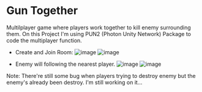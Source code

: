 # Gun Together
 Multilplayer game where players work together to kill enemy surrounding them. On this Project I'm using PUN2 (Photon Unity Network) Package to code the multiplayer function.
 
 


- Create and Join Room:
![image](https://github.com/MinhTruongDev/Gun-Together/assets/104303855/52a31fe2-f0f9-4958-a659-12bf7d282af7)
![image](https://github.com/MinhTruongDev/Gun-Together/assets/104303855/cfeceda4-f23c-4810-9c53-759faee822b9)

- Enemy will following the nearest player.
![image](https://github.com/MinhTruongDev/Gun-Together/assets/104303855/9f961c9b-5456-4e33-acc6-b665a93eb8e0)
![image](https://github.com/MinhTruongDev/Gun-Together/assets/104303855/eaaae667-1dd9-4c3c-8be6-2ab1cc3ee02d)


Note: There're still some bug when players trying to destroy enemy but the enemy's already been destroy. I'm still working on it...
